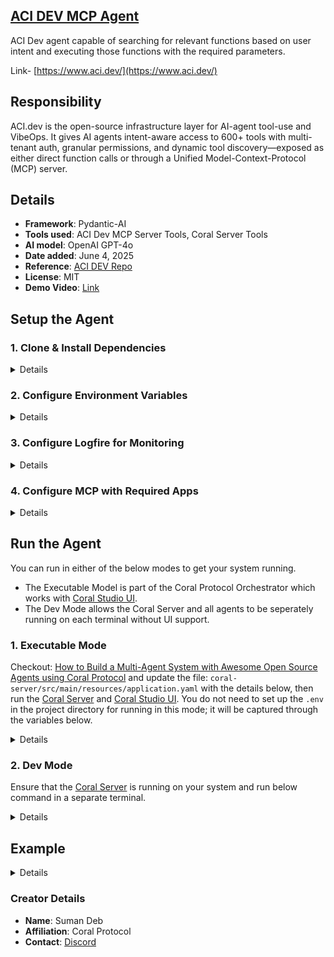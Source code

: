 ## [ACI DEV MCP Agent](https://github.com/Coral-Protocol/Coral-AciDevMCP-Agent)

ACI Dev agent capable of searching for relevant functions based on user intent and executing those functions with the required parameters.  

Link- [https://www.aci.dev/](https://www.aci.dev/)


## Responsibility
ACI.dev is the open-source infrastructure layer for AI-agent tool-use and VibeOps. It gives AI agents intent-aware access to 600+ tools with multi-tenant auth, granular permissions, and dynamic tool discovery—exposed as either direct function calls or through a Unified Model-Context-Protocol (MCP) server.

## Details
- **Framework**: Pydantic-AI
- **Tools used**: ACI Dev MCP Server Tools, Coral Server Tools
- **AI model**: OpenAI GPT-4o
- **Date added**: June 4, 2025
- **Reference**: [ACI DEV Repo](https://github.com/aipotheosis-labs/aci)
- **License**: MIT
- **Demo Video**: [Link](https://getrapidemo.com/videos/ad451996-4be1-4568-af3f-4dae227fb2c9)

## Setup the Agent

### 1. Clone & Install Dependencies

<details>

Ensure that the [Coral Server](https://github.com/Coral-Protocol/coral-server) is running on your system. If you are trying to run the ACI Dev agent and require an input, you can either create your agent which communicates on the coral server or run and register the [Interface Agent](https://github.com/Coral-Protocol/Coral-Interface-Agent) on the Coral Server.

```bash
# In a new terminal clone the repository:
git clone https://github.com/Coral-Protocol/Coral-AciDevMCP-Agent

# Navigate to the project directory:
cd Coral-AciDevMCP-Agent

# Download and run the UV installer, setting the installation directory to the current one
curl -LsSf https://astral.sh/uv/install.sh | env UV_INSTALL_DIR=$(pwd) sh

# Create a virtual environment named `.venv` using UV
uv venv .venv

# Activate the virtual environment
source .venv/bin/activate

# install uv
pip install uv

# Install dependencies from `pyproject.toml` using `uv`:
uv sync
```

</details>

### 2. Configure Environment Variables

<details>

Get the API Key:
[OpenAI](https://platform.openai.com/api-keys) || 
[Github Token](https://github.com/settings/tokens)

```bash
# Create .env file in project root
cp -r .env_sample .env
```

Check if the .env file has correct URL for Coral Server and adjust the parameters accordingly.

</details>

### 3. Configure Logfire for Monitoring

<details>

This agent uses [Logfire](https://ai.pydantic.dev/logfire/#pydantic-logfire) for monitoring tool usage and agent behavior. Logfire provides detailed insights into how your agent interacts with tools and handles requests.

1. **Setup Logfire**
   ```python
   # These lines are already included in main.py
   import logfire
   
   logfire.configure()  
   logfire.instrument_pydantic_ai()
   ```

For more details about Logfire configuration and features, visit: [Pydantic-AI Logfire Documentation](https://ai.pydantic.dev/logfire/#pydantic-logfire)

</details>

### 4. Configure MCP with Required Apps

<details>

1. Go to the **"App Store"** on your ACI.dev Dashboard.  


2. **Search for "Gmail"** using the search bar, then click on the Gmail app from the results.  
<img width="1887" height="883" alt="Image" src="https://github.com/user-attachments/assets/687883b1-f5a6-45db-8cc9-4167916de69b" />

3. **Click "Configure App"** to begin setup.  
<img width="1886" height="879" alt="Image" src="https://github.com/user-attachments/assets/b3a477b8-0724-463b-b6fa-5eff0b787bc9" />

4. **Enable the toggle** for *"Use ACI.dev's OAuth2 App"* and confirm your choice.  
<img width="1237" height="600" alt="Image" src="https://github.com/user-attachments/assets/3151fb6f-dd84-49d4-9de0-b797a6a224ee" />

5. **Choose your agent** by selecting the *"Default Agent"* or any other preferred agent.  
<img width="1231" height="504" alt="Image" src="https://github.com/user-attachments/assets/f6e1459d-4b52-4c5e-be7d-5d0759a8b416" />

6. **Enter an Account Owner ID** of your choice, then click **"Start OAuth2 Flow"**.  
<img width="1231" height="423" alt="Image" src="https://github.com/user-attachments/assets/f293cdac-bcdc-405f-b1b9-06dea7dea12f" />

7. **Select the Gmail account** you wish to connect.  
<img width="1397" height="473" alt="Image" src="https://github.com/user-attachments/assets/3b4c7f3b-84fe-4847-af12-cd55117175ec" />

8. **Grant permission** to ACI.dev by checking the required box, then click **"Continue"** to complete the configuration.
<img width="1382" height="877" alt="Image" src="https://github.com/user-attachments/assets/3e4f3f80-8e7c-4d2d-8e58-855d215726bb" />

</details>

## Run the Agent

You can run in either of the below modes to get your system running.  

- The Executable Model is part of the Coral Protocol Orchestrator which works with [Coral Studio UI](https://github.com/Coral-Protocol/coral-studio).  
- The Dev Mode allows the Coral Server and all agents to be seperately running on each terminal without UI support.  

### 1. Executable Mode

Checkout: [How to Build a Multi-Agent System with Awesome Open Source Agents using Coral Protocol](https://github.com/Coral-Protocol/existing-agent-sessions-tutorial-private-temp) and update the file: `coral-server/src/main/resources/application.yaml` with the details below, then run the [Coral Server](https://github.com/Coral-Protocol/coral-server) and [Coral Studio UI](https://github.com/Coral-Protocol/coral-studio). You do not need to set up the `.env` in the project directory for running in this mode; it will be captured through the variables below.

<details>

For Linux or MAC:

```bash
# PROJECT_DIR="/PATH/TO/YOUR/PROJECT"

applications:
  - id: "app"
    name: "Default Application"
    description: "Default application for testing"
    privacyKeys:
      - "default-key"
      - "public"
      - "priv"

registry:
  Aacidevmcp_agent:
    options:
      - name: "OPENAI_API_KEY"
        type: "string"
        description: "API key for the service"
      - name: "ACI_OWNER_ID"
        type: "string"
        description: "ACI OWNER ID for the service"
      - name: "ACI_API_KEY"
        type: "string"
        description: "ACI API KEY for the service"
    runtime:
      type: "executable"
      command: ["bash", "-c", "${PROJECT_DIR}/run_agent.sh main.py"]
      environment:
        - name: "OPENAI_API_KEY"
          from: "OPENAI_API_KEY"
        - name: "ACI_OWNER_ID"
          from: "ACI_OWNER_ID"
        - name: "ACI_API_KEY"
          from: "ACI_API_KEY"
        - name: "MODEL_NAME"
          value: "gpt-4.1"
        - name: "MODEL_PROVIDER"
          value: "openai"
        - name: "MODEL_TOKEN"
          value: "16000"
        - name: "MODEL_TEMPERATURE"
          value: "0.3"

```

For Windows, create a powershell command (run_agent.ps1) and run:

```bash
command: ["powershell","-ExecutionPolicy", "Bypass", "-File", "${PROJECT_DIR}/run_agent.ps1","main.py"]
```

</details>

### 2. Dev Mode

Ensure that the [Coral Server](https://github.com/Coral-Protocol/coral-server) is running on your system and run below command in a separate terminal.

<details>

```bash
# Run the agent using `uv`:
uv run python main.py
```

You can view the agents running in Dev Mode using the [Coral Studio UI](https://github.com/Coral-Protocol/coral-studio) by running it separately in a new terminal.

</details>


## Example

<details>

```bash
# Input:
can you ask aci dev to check my github- sd2879 and return me recent repository i made

#Output:
The GitHub repositories created by the user sd2879 are:

1. ai-taxi-stand - https://github.com/sd2879/ai-taxi-stand
2. archscan-mistral-ai - https://github.com/sd2879/archscan-mistral-ai
3. cad_pdf_extractror - https://github.com/sd2879/cad_pdf_extractror
4. docker-image-CI-CD - https://github.com/sd2879/docker-image-CI-CD
5. llama_scoutie_ai - https://github.com/sd2879/llama_scoutie_ai
6. mangalX - https://github.com/sd2879/mangalX
7. quant_track_crypto - https://github.com/sd2879/quant_track_crypto
8. rag_pipeline - https://github.com/sd2879/rag_pipeline
9. rooftop_solar_potential - https://github.com/sd2879/rooftop_solar_potential
10. rooftop_solar_potential_using_detectron2 - https://github.com/sd2879/rooftop_solar_potential_using_detectron2
11. sd2879 - https://github.com/sd2879/sd2879
12. test-repo - https://github.com/sd2879/test-repo

```

</details>

### Creator Details
- **Name**: Suman Deb
- **Affiliation**: Coral Protocol
- **Contact**: [Discord](https://discord.com/invite/Xjm892dtt3)
